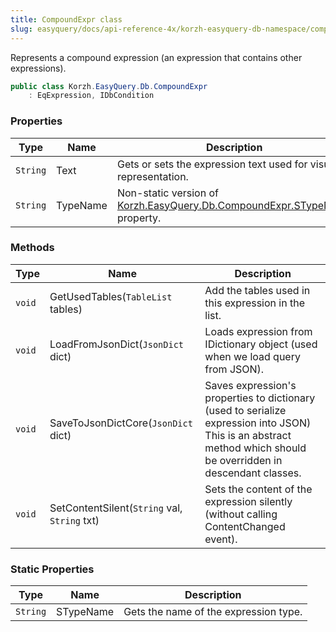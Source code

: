 ```yaml
---
title: CompoundExpr class
slug: easyquery/docs/api-reference-4x/korzh-easyquery-db-namespace/compoundexpr-class
---
```



Represents a compound expression (an expression that contains other expressions).
```csharp
public class Korzh.EasyQuery.Db.CompoundExpr
    : EqExpression, IDbCondition

```

### Properties

| Type | Name | Description | 
| --- | --- | --- | 
| `String` | Text | Gets or sets the expression text used for visual representation. | 
| `String` | TypeName | Non-static version of [Korzh.EasyQuery.Db.CompoundExpr.STypeName](/api-reference-4x/korzh-easyquery-db-namespace/compoundexpr-class) property. | 


### Methods

| Type | Name | Description | 
| --- | --- | --- | 
| `void` | GetUsedTables(`TableList` tables) | Add the tables used in this expression in the list. | 
| `void` | LoadFromJsonDict(`JsonDict` dict) | Loads expression from IDictionary object (used when we load query from JSON). | 
| `void` | SaveToJsonDictCore(`JsonDict` dict) | Saves expression's properties to dictionary (used to serialize expression into JSON)  This is an abstract method which should be overridden in descendant classes. | 
| `void` | SetContentSilent(`String` val, `String` txt) | Sets the content of the expression silently (without calling ContentChanged event). | 


### Static Properties

| Type | Name | Description | 
| --- | --- | --- | 
| `String` | STypeName | Gets the name of the expression type. |